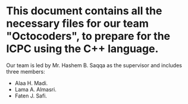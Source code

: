 # This document contains all the necessary files for our team "Octocoders", to prepare for the ICPC using the C++ language.
 Our team is led by Mr. Hashem B. Saqqa as the supervisor and includes three members:
  - Alaa H. Madi.
  - Lama A. Almasri. 
  - Faten J. Safi.
